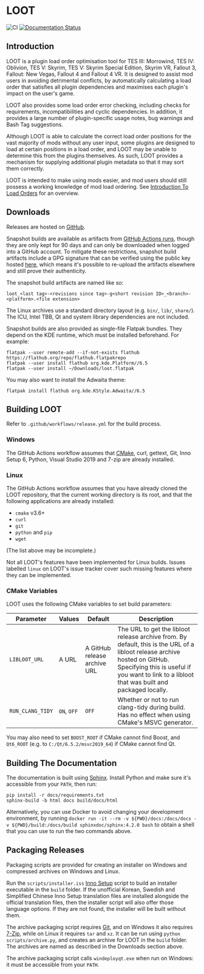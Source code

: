# LOOT

![CI](https://github.com/loot/loot/workflows/CI/badge.svg?branch=master&event=push)
[![Documentation Status](https://readthedocs.org/projects/loot/badge/?version=latest)](https://loot.readthedocs.io/en/latest/?badge=latest)

## Introduction

LOOT is a plugin load order optimisation tool for TES III: Morrowind, TES IV: Oblivion, TES V: Skyrim, TES V: Skyrim Special Edition, Skyrim VR, Fallout 3, Fallout: New Vegas, Fallout 4 and Fallout 4 VR. It is designed to assist mod users in avoiding detrimental conflicts, by automatically calculating a load order that satisfies all plugin dependencies and maximises each plugin's impact on the user's game.

LOOT also provides some load order error checking, including checks for requirements, incompatibilities and cyclic dependencies. In addition, it provides a large number of plugin-specific usage notes, bug warnings and Bash Tag suggestions.

Although LOOT is able to calculate the correct load order positions for the vast majority of mods without any user input, some plugins are designed to load at certain positions in a load order, and LOOT may be unable to determine this from the plugins themselves. As such, LOOT provides a mechanism for supplying additional plugin metadata so that it may sort them correctly.

LOOT is intended to make using mods easier, and mod users should still possess a working knowledge of mod load ordering. See [Introduction To Load Orders](https://loot.github.io/docs/help/Introduction-To-Load-Orders) for an overview.

## Downloads

Releases are hosted on [GitHub](https://github.com/loot/loot/releases).

Snapshot builds are available as artifacts from [GitHub Actions runs](https://github.com/loot/loot/actions), though they are only kept for 90 days and can only be downloaded when logged into a GitHub account. To mitigate these restrictions, snapshot build artifacts include a GPG signature that can be verified using the public key hosted [here](https://loot.github.io/.well-known/openpgpkey/hu/mj86by43a9hz8y8rbddtx54n3bwuuucg), which means it's possible to re-upload the artifacts elsewhere and still prove their authenticity.

The snapshot build artifacts are named like so:

```
loot_<last tag>-<revisions since tag>-g<short revision ID>_<branch>-<platform>.<file extension>
```

The Linux archives use a standard directory layout (e.g. `bin/`, `lib/`, `share/`). The ICU, Intel TBB, Qt and system library dependencies are not included.

Snapshot builds are also provided as single-file Flatpak bundles. They depend on the KDE runtime, which must be installed beforehand. For example:

```
flatpak --user remote-add --if-not-exists flathub https://flathub.org/repo/flathub.flatpakrepo
flatpak --user install flathub org.kde.Platform//6.5
flatpak --user install ~/Downloads/loot.flatpak
```

You may also want to install the Adwaita theme:

```
flatpak install flathub org.kde.KStyle.Adwaita//6.5
```

## Building LOOT

Refer to `.github/workflows/release.yml` for the build process.

### Windows

The GitHub Actions workflow assumes that [CMake](https://cmake.org), curl, gettext, Git, Inno Setup 6, Python, Visual Studio 2019 and 7-zip are already installed.

### Linux

The GitHub Actions workflow assumes that you have already cloned the LOOT
repository, that the current working directory is its root, and that the
following applications are already installed:

- `cmake` v3.6+
- `curl`
- `git`
- `python` and `pip`
- `wget`

(The list above may be incomplete.)

Not all LOOT's features have been implemented for Linux builds. Issues labelled
`linux` on LOOT's issue tracker cover such missing features where they can be
implemented.

### CMake Variables

LOOT uses the following CMake variables to set build parameters:

Parameter | Values | Default |Description
----------|--------|---------|-----------
`LIBLOOT_URL` | A URL | A GitHub release archive URL | The URL to get the libloot release archive from. By default, this is the URL of a libloot release archive hosted on GitHub. Specifying this is useful if you want to link to a libloot that was built and packaged locally.
`RUN_CLANG_TIDY` | `ON`, `OFF` | `OFF` | Whether or not to run clang-tidy during build. Has no effect when using CMake's MSVC generator.

You may also need to set `BOOST_ROOT` if CMake cannot find Boost, and `Qt6_ROOT` (e.g. to `C:/Qt/6.5.2/msvc2019_64`) if CMake cannot find Qt.

## Building The Documentation

The documentation is built using [Sphinx](http://www.sphinx-doc.org/en/stable/). Install Python and make sure it's accessible from your `PATH`, then run:

```
pip install -r docs/requirements.txt
sphinx-build -b html docs build/docs/html
```

Alternatively, you can use Docker to avoid changing your development environment, by running `docker run -it --rm -v ${PWD}/docs:/docs/docs -v ${PWD}/build:/docs/build sphinxdoc/sphinx:4.2.0 bash` to obtain a shell that you can use to run the two commands above.

## Packaging Releases

Packaging scripts are provided for creating an installer on Windows and compressed archives on Windows and Linux.

Run the `scripts/installer.iss` [Inno Setup](http://www.jrsoftware.org/isinfo.php) script to build an installer executable in the `build` folder. If the unofficial Korean, Swedish and Simplified Chinese Inno Setup translation files are installed alongside the official translation files, then the installer script will also offer those language options. If they are not found, the installer will be built without them.

The archive packaging script requires [Git](https://git-scm.com/), and on Windows it also requires [7-Zip](https://www.7-zip.org/), while on Linux it requires `tar` and `xz`. It can be run using `python scripts/archive.py`, and creates an archive for LOOT in the `build` folder. The archives are named as described in the Downloads section above.

The archive packaging script calls `windeployqt.exe` when run on Windows: it must be accessible from your `PATH`.
